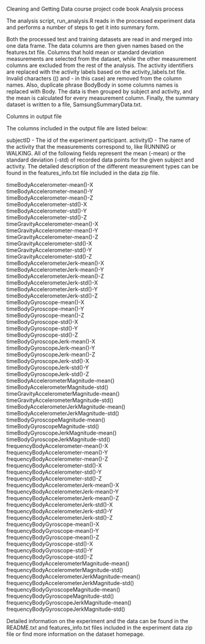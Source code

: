 Cleaning and Getting Data course project code book
Analysis process

The analysis script, run_analysis.R reads in the processed experiment data and performs a number of steps to get it into summary form.

Both the processed test and training datasets are read in and merged into one data frame.
The data columns are then given names based on the features.txt file.
Columns that hold mean or standard deviation measurements are selected from the dataset, while the other measurement columns are excluded from the rest of the analysis.
The activity identifiers are replaced with the activity labels based on the activity_labels.txt file.
Invalid characters (() and - in this case) are removed from the column names. Also, duplicate phrase BodyBody in some columns names is replaced with Body.
The data is then grouped by subject and activity, and the mean is calculated for every measurement column.
Finally, the summary dataset is written to a file, SamsungSummaryData.txt.


Columns in output file

The columns included in the output file are listed below:

subjectID - The id of the experiment participant.
activityID - The name of the activity that the measurements correspond to, like RUNNING or WALKING.
All of the following fields represent the mean (-mean) or the standard deviation (-std) of recorded data points for the given subject and activity. The detailed description of the different measurement types can be found in the features_info.txt file included in the data zip file.
   
 timeBodyAccelerometer-mean()-X   
 timeBodyAccelerometer-mean()-Y   
 timeBodyAccelerometer-mean()-Z   
 timeBodyAccelerometer-std()-X   
 timeBodyAccelerometer-std()-Y   
 timeBodyAccelerometer-std()-Z   
 timeGravityAccelerometer-mean()-X   
 timeGravityAccelerometer-mean()-Y   
 timeGravityAccelerometer-mean()-Z   
 timeGravityAccelerometer-std()-X   
 timeGravityAccelerometer-std()-Y   
 timeGravityAccelerometer-std()-Z   
 timeBodyAccelerometerJerk-mean()-X   
 timeBodyAccelerometerJerk-mean()-Y   
 timeBodyAccelerometerJerk-mean()-Z   
 timeBodyAccelerometerJerk-std()-X   
 timeBodyAccelerometerJerk-std()-Y   
 timeBodyAccelerometerJerk-std()-Z   
 timeBodyGyroscope-mean()-X   
 timeBodyGyroscope-mean()-Y   
 timeBodyGyroscope-mean()-Z   
 timeBodyGyroscope-std()-X   
 timeBodyGyroscope-std()-Y   
 timeBodyGyroscope-std()-Z   
 timeBodyGyroscopeJerk-mean()-X   
 timeBodyGyroscopeJerk-mean()-Y   
 timeBodyGyroscopeJerk-mean()-Z   
 timeBodyGyroscopeJerk-std()-X   
 timeBodyGyroscopeJerk-std()-Y   
 timeBodyGyroscopeJerk-std()-Z   
 timeBodyAccelerometerMagnitude-mean()   
 timeBodyAccelerometerMagnitude-std()   
 timeGravityAccelerometerMagnitude-mean()   
 timeGravityAccelerometerMagnitude-std()   
 timeBodyAccelerometerJerkMagnitude-mean()   
 timeBodyAccelerometerJerkMagnitude-std()   
 timeBodyGyroscopeMagnitude-mean()   
 timeBodyGyroscopeMagnitude-std()   
 timeBodyGyroscopeJerkMagnitude-mean()   
 timeBodyGyroscopeJerkMagnitude-std()   
 frequencyBodyAccelerometer-mean()-X   
 frequencyBodyAccelerometer-mean()-Y   
 frequencyBodyAccelerometer-mean()-Z   
 frequencyBodyAccelerometer-std()-X   
 frequencyBodyAccelerometer-std()-Y   
 frequencyBodyAccelerometer-std()-Z   
 frequencyBodyAccelerometerJerk-mean()-X   
 frequencyBodyAccelerometerJerk-mean()-Y   
 frequencyBodyAccelerometerJerk-mean()-Z   
 frequencyBodyAccelerometerJerk-std()-X   
 frequencyBodyAccelerometerJerk-std()-Y   
 frequencyBodyAccelerometerJerk-std()-Z   
 frequencyBodyGyroscope-mean()-X   
 frequencyBodyGyroscope-mean()-Y   
 frequencyBodyGyroscope-mean()-Z   
 frequencyBodyGyroscope-std()-X   
 frequencyBodyGyroscope-std()-Y   
 frequencyBodyGyroscope-std()-Z   
 frequencyBodyAccelerometerMagnitude-mean()   
 frequencyBodyAccelerometerMagnitude-std()   
 frequencyBodyAccelerometerJerkMagnitude-mean()   
 frequencyBodyAccelerometerJerkMagnitude-std()   
 frequencyBodyGyroscopeMagnitude-mean()   
 frequencyBodyGyroscopeMagnitude-std()   
 frequencyBodyGyroscopeJerkMagnitude-mean()   
 frequencyBodyGyroscopeJerkMagnitude-std() 

Detailed information on the experiment and the data can be found in the README.txt and features_info.txt files included in the experiment data zip file or find more information on the dataset homepage.